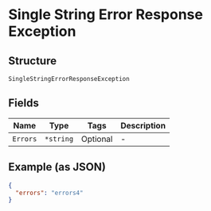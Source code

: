 
# Single String Error Response Exception

## Structure

`SingleStringErrorResponseException`

## Fields

| Name | Type | Tags | Description |
|  --- | --- | --- | --- |
| `Errors` | `*string` | Optional | - |

## Example (as JSON)

```json
{
  "errors": "errors4"
}
```

